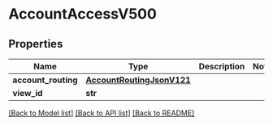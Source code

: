 # AccountAccessV500

## Properties
Name | Type | Description | Notes
------------ | ------------- | ------------- | -------------
**account_routing** | [**AccountRoutingJsonV121**](AccountRoutingJsonV121.md) |  | 
**view_id** | **str** |  | 

[[Back to Model list]](../README.md#documentation-for-models) [[Back to API list]](../README.md#documentation-for-api-endpoints) [[Back to README]](../README.md)


